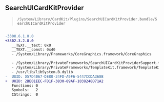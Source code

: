 ## SearchUICardKitProvider

> `/System/Library/CardKit/Plugins/SearchUICardKitProvider.bundle/SearchUICardKitProvider`

```diff

-3300.6.1.0.0
+3302.3.2.0.0
   __TEXT.__text: 0x0
   __TEXT.__const: 0x40
   - /System/Library/Frameworks/CoreGraphics.framework/CoreGraphics

   - /System/Library/PrivateFrameworks/SearchUICardKitProviderSupport.framework/SearchUICardKitProviderSupport
   - /System/Library/PrivateFrameworks/TemplateKit.framework/TemplateKit
   - /usr/lib/libSystem.B.dylib
-  UUID: D57D4067-DE80-34FD-A9F6-5447CCDA368B
+  UUID: 2BE01EEC-FD1F-3830-89AF-1038248D71A2
   Functions: 0
   Symbols:   2
   CStrings:  0

```
